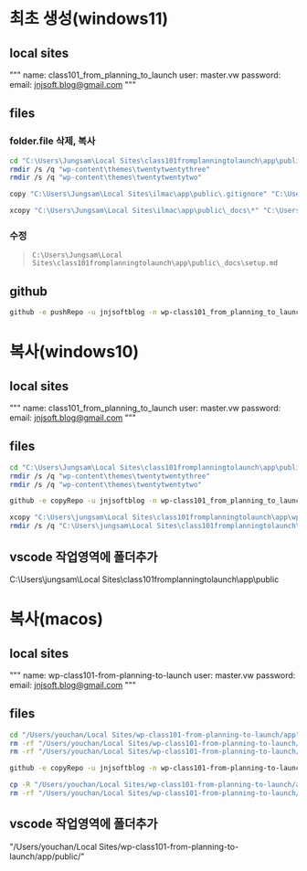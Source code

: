 # 최초 생성(windows11)

## local sites

"""
name: class101_from_planning_to_launch
user: master.vw
password:
email: jnjsoft.blog@gmail.com
"""

## files

### folder.file 삭제, 복사

```sh
cd "C:\Users\Jungsam\Local Sites\class101fromplanningtolaunch\app\public"
rmdir /s /q "wp-content\themes\twentytwentythree"
rmdir /s /q "wp-content\themes\twentytwentytwo"

copy "C:\Users\Jungsam\Local Sites\ilmac\app\public\.gitignore" "C:\Users\Jungsam\Local Sites\class101fromplanningtolaunch\app\public\.gitignore"

xcopy "C:\Users\Jungsam\Local Sites\ilmac\app\public\_docs\*" "C:\Users\Jungsam\Local Sites\class101fromplanningtolaunch\app\public\_docs\" /s /e /h /y
```

### 수정

> `C:\Users\Jungsam\Local Sites\class101fromplanningtolaunch\app\public\_docs\setup.md`

## github

```sh
github -e pushRepo -u jnjsoftblog -n wp-class101_from_planning_to_launch -d "CLASS101 누구나 할 수 있는 워드프레스 홈페이지 만들기 - 기획부터 출시까지 한 방에 OK"
```

# 복사(windows10)

## local sites

"""
name: class101_from_planning_to_launch
user: master.vw
password:
email: jnjsoft.blog@gmail.com
"""

## files

```sh
cd "C:\Users\Jungsam\Local Sites\class101fromplanningtolaunch\app\public"
rmdir /s /q "wp-content\themes\twentytwentythree"
rmdir /s /q "wp-content\themes\twentytwentytwo"
```

```sh
github -e copyRepo -u jnjsoftblog -n wp-class101_from_planning_to_launch
```

```sh
xcopy "C:\Users\jungsam\Local Sites\class101fromplanningtolaunch\app\wp-class101_from_planning_to_launch\*" "C:\Users\jungsam\Local Sites\class101fromplanningtolaunch\app\public" /s /e /h /y
rmdir /s /q "C:\Users\jungsam\Local Sites\class101fromplanningtolaunch\app\wp-class101_from_planning_to_launch"
```

## vscode 작업영역에 폴더추가
C:\Users\jungsam\Local Sites\class101fromplanningtolaunch\app\public

# 복사(macos)

## local sites

"""
name: wp-class101-from-planning-to-launch
user: master.vw
password:
email: jnjsoft.blog@gmail.com
"""

## files

```sh
cd "/Users/youchan/Local Sites/wp-class101-from-planning-to-launch/app"
rm -rf "/Users/youchan/Local Sites/wp-class101-from-planning-to-launch/app/public/wp-content/themes/twentytwentythree"
rm -rf "/Users/youchan/Local Sites/wp-class101-from-planning-to-launch/app/public/wp-content/themes/twentytwentytwo"

github -e copyRepo -u jnjsoftblog -n wp-class101-from-planning-to-launch

cp -R "/Users/youchan/Local Sites/wp-class101-from-planning-to-launch/app/wp-class101-from-planning-to-launch"/. "/Users/youchan/Local Sites/wp-class101-from-planning-to-launch/app/public/"
rm -rf "/Users/youchan/Local Sites/wp-class101-from-planning-to-launch/app/wp-class101-from-planning-to-launch/"
```

## vscode 작업영역에 폴더추가
"/Users/youchan/Local Sites/wp-class101-from-planning-to-launch/app/public/"
